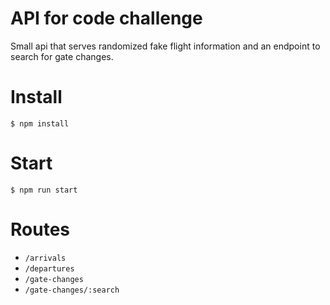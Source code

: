 # API for code challenge

Small api that serves randomized fake flight information and an endpoint to search for gate changes.

# Install

`$ npm install`

# Start

`$ npm run start`

# Routes

-   `/arrivals`
-   `/departures`
-   `/gate-changes`
-   `/gate-changes/:search`
